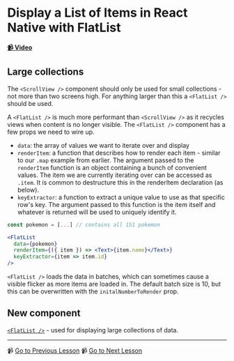 # Display a List of Items in React Native with FlatList

**[📹 Video](https://egghead.io/lessons/react-native-display-a-list-of-items-in-react-native-with-flatlist)**

## Large collections

The `<ScrollView />` component should only be used for small collections - not more than two screens high. For anything larger than this a `<FlatList />` should be used.

A `<FlatList />` is much more performant than `<ScrollView />` as it recycles views when content is no longer visible. The `<FlatList />` component has a few props we need to wire up.

- `data`: the array of values we want to iterate over and display
- `renderItem`: a function that describes how to render each item - similar to our `.map` example from earlier. The argument passed to the `renderItem` function is an object containing a bunch of convenient values. The item we are currently iterating over can be accessed as `.item`. It is common to destructure this in the renderItem declaration (as below).
- `keyExtractor`: a function to extract a unique value to use as that specific row's key. The argument passed to this function is the item itself and whatever is returned will be used to uniquely identify it.

```jsx
const pokemon = [...] // contains all 151 pokemon

<FlatList
  data={pokemon}
  renderItem={({ item }) => <Text>{item.name}</Text>}
  keyExtractor={item => item.id}
/>
```

`<FlatList />` loads the data in batches, which can sometimes cause a visible flicker as more items are loaded in. The default batch size is 10, but this can be overwritten with the `initalNumberToRender` prop.

## New component

[`<FlatList />`](https://reactnative.dev/docs/flatlist) - used for displaying large collections of data.

---

📹 [Go to Previous Lesson](https://egghead.io/lessons/react-native-scroll-elements-on-a-react-native-screen-with-scrollview)
📹 [Go to Next Lesson](https://egghead.io/lessons/react-native-make-a-touchable-button-in-react-native)
